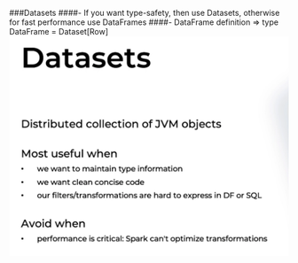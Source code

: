 ###Datasets
####- If you want type-safety, then use Datasets, otherwise for fast performance use DataFrames
####- DataFrame definition => type DataFrame = Dataset[Row]
![img of 001](imgs/001.png)
